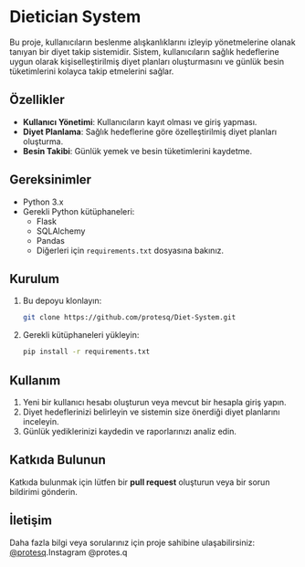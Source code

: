 # Dietician System

Bu proje, kullanıcıların beslenme alışkanlıklarını izleyip yönetmelerine olanak tanıyan bir diyet takip sistemidir. Sistem, kullanıcıların sağlık hedeflerine uygun olarak kişiselleştirilmiş diyet planları oluşturmasını ve günlük besin tüketimlerini kolayca takip etmelerini sağlar.

## Özellikler
- **Kullanıcı Yönetimi**: Kullanıcıların kayıt olması ve giriş yapması.
- **Diyet Planlama**: Sağlık hedeflerine göre özelleştirilmiş diyet planları oluşturma.
- **Besin Takibi**: Günlük yemek ve besin tüketimlerini kaydetme.

## Gereksinimler
- Python 3.x
- Gerekli Python kütüphaneleri:
  - Flask
  - SQLAlchemy
  - Pandas
  - Diğerleri için `requirements.txt` dosyasına bakınız.

## Kurulum
1. Bu depoyu klonlayın:
    ```bash
    git clone https://github.com/protesq/Diet-System.git
    ```
2. Gerekli kütüphaneleri yükleyin:
    ```bash
    pip install -r requirements.txt
    ```

## Kullanım
1. Yeni bir kullanıcı hesabı oluşturun veya mevcut bir hesapla giriş yapın.
2. Diyet hedeflerinizi belirleyin ve sistemin size önerdiği diyet planlarını inceleyin.
3. Günlük yediklerinizi kaydedin ve raporlarınızı analiz edin.

## Katkıda Bulunun
Katkıda bulunmak için lütfen bir **pull request** oluşturun veya bir sorun bildirimi gönderin.

## İletişim
Daha fazla bilgi veya sorularınız için proje sahibine ulaşabilirsiniz: [@protesq](https://github.com/protesq).Instagram @protes.q
